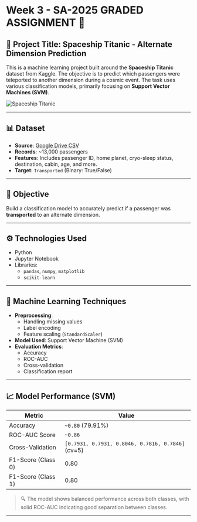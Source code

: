 # Week 3 - SA-2025 GRADED ASSIGNMENT 🚀

## 📁 Project Title: Spaceship Titanic - Alternate Dimension Prediction

This is a machine learning project built around the **Spaceship Titanic** dataset from Kaggle. The objective is to predict which passengers were teleported to another dimension during a cosmic event. The task uses various classification models, primarily focusing on **Support Vector Machines (SVM)**.

![Spaceship Titanic](https://www.gannett-cdn.com/-mm-/682bf77435754aee88576469063388a7d8b07c2a/c=0-150-1280-873/local/-/media/2017/02/01/Reno/RGJ/636215634914521096-image001.jpg?width=660&height=373&fit=crop&format=pjpg&auto=webp)

---

## 📊 Dataset

- **Source**: [Google Drive CSV](https://drive.google.com/file/d/1sbQ5WJ-KCPBrhT2YagtaARGoujCMpB8Q/view)
- **Records**: ~13,000 passengers
- **Features**: Includes passenger ID, home planet, cryo-sleep status, destination, cabin, age, and more.
- **Target**: `Transported` (Binary: True/False)

---

## 🎯 Objective

Build a classification model to accurately predict if a passenger was **transported** to an alternate dimension.

---

## ⚙️ Technologies Used

- Python
- Jupyter Notebook
- Libraries:
  - `pandas`, `numpy`, `matplotlib`
  - `scikit-learn`

---

## 🧠 Machine Learning Techniques

- **Preprocessing**:
  - Handling missing values
  - Label encoding
  - Feature scaling (`StandardScaler`)
- **Model Used**: Support Vector Machine (SVM)
- **Evaluation Metrics**:
  - Accuracy
  - ROC-AUC
  - Cross-validation
  - Classification report

---

## 📈 Model Performance (SVM)

| Metric            | Value                  |
|-------------------|------------------------|
| Accuracy          | `~0.80` (79.91%)       |
| ROC-AUC Score     | `~0.86`                |
| Cross-Validation  | `[0.7931, 0.7931, 0.8046, 0.7816, 0.7846]` (cv=5) |
| F1-Score (Class 0) | 0.80                   |
| F1-Score (Class 1) | 0.80                   |

> 🔍 The model shows balanced performance across both classes, with solid ROC-AUC indicating good separation between classes.

---
